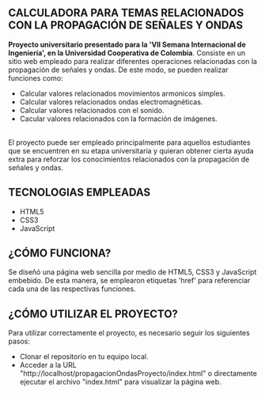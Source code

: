 CALCULADORA PARA TEMAS RELACIONADOS CON LA PROPAGACIÓN DE SEÑALES Y ONDAS
-
**Proyecto universitario presentado para la 'VII Semana Internacional de Ingeniería', en la Universidad Cooperativa de Colombia**.
Consiste en un sitio web empleado para realizar diferentes operaciones relacionadas con la propagación de señales y ondas. 
De este modo, se pueden realizar funciones como: <br>
- Calcular valores relacionados movimientos armonicos simples.
- Calcular valores relacionados ondas electromagnéticas.
- Calcular valores relacionados con el sonido.
- Cacular valores relacionados con la formación de imágenes.
  
<br>El proyecto puede ser empleado principalmente para aquellos estudiantes que se encuentren en su etapa 
universitaria y quieran obtener cierta ayuda extra para reforzar los conocimientos relacionados con la propagación de señales y ondas.

TECNOLOGIAS EMPLEADAS
-
- HTML5
- CSS3
- JavaScript

¿CÓMO FUNCIONA?
-
Se diseñó una página web sencilla por medio de HTML5, CSS3 y JavaScript embebido. De esta manera, 
se emplearon etiquetas 'href' para referenciar cada una de las respectivas funciones.

¿CÓMO UTILIZAR EL PROYECTO?
-
Para utilizar correctamente el proyecto, es necesario seguir los siguientes pasos:
- Clonar el repositorio en tu equipo local.
- Acceder a la URL "http://localhost/propagacionOndasProyecto/index.html" o directamente ejecutar el archivo "index.html" para visualizar la página web.
